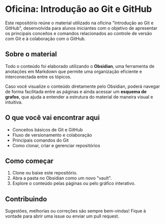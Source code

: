 

  <h1>Oficina: Introdução ao Git e GitHub</h1>

  <p>Este repositório reúne o material utilizado na oficina "Introdução ao Git e GitHub", desenvolvida para alunos iniciantes com o objetivo de apresentar os principais conceitos e comandos relacionados ao controle de versão com Git e à colaboração com o GitHub.</p>

  <h2>Sobre o material</h2>

  <p>Todo o conteúdo foi elaborado utilizando o <strong>Obsidian</strong>, uma ferramenta de anotações em Markdown que permite uma organização eficiente e interconectada entre os tópicos.</p>

  <p>Caso você visualize o conteúdo diretamente pelo Obsidian, poderá navegar de forma facilitada entre as páginas e ainda acessar um <strong>esquema de grafos</strong>, que ajuda a entender a estrutura do material de maneira visual e intuitiva.</p>

  <h2>O que você vai encontrar aqui</h2>

  <ul>
    <li>Conceitos básicos de Git e GitHub</li>
    <li>Fluxo de versionamento e colaboração</li>
    <li>Principais comandos do Git</li>
    <li>Como clonar, criar e gerenciar repositórios</li>
  </ul>

  <h2>Como começar</h2>

  <ol>
    <li>Clone ou baixe este repositório.</li>
    <li>Abra a pasta no Obsidian como um novo "vault".</li>
    <li>Explore o conteúdo pelas páginas ou pelo gráfico interativo.</li>
  </ol>

  <h2>Contribuindo</h2>

  <p>Sugestões, melhorias ou correções são sempre bem-vindas! Fique à vontade para abrir uma issue ou enviar um pull request.</p>


